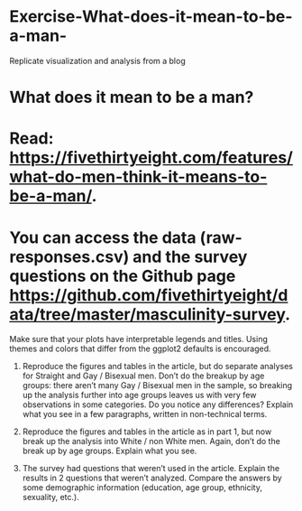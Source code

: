 # Exercise-What-does-it-mean-to-be-a-man-
Replicate visualization and analysis from a blog

# What does it mean to be a man?

# Read: https://fivethirtyeight.com/features/what-do-men-think-it-means-to-be-a-man/.
# You can access the data (raw-responses.csv) and the survey questions on the Github page https://github.com/fivethirtyeight/data/tree/master/masculinity-survey.

Make sure that your plots have interpretable legends and titles. Using themes and colors that differ from the ggplot2 defaults is encouraged.

1.	Reproduce the figures and tables in the article, but do separate analyses for Straight and Gay / Bisexual men. Don’t do the breakup by age groups: there aren’t many Gay / Bisexual men in the sample, so breaking up the analysis further into age groups leaves us with very few observations in some categories. Do you notice any differences? Explain what you see in a few paragraphs, written in non-technical terms.

2.	Reproduce the figures and tables in the article as in part 1, but now break up the analysis into White / non White men. Again, don’t do the break up by age groups. Explain what you see.

3.	The survey had questions that weren’t used in the article. Explain the results in 2 questions that weren’t analyzed. Compare the answers by some demographic information (education, age group, ethnicity, sexuality, etc.).
